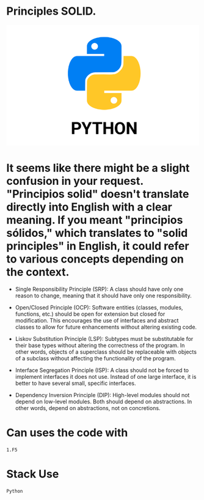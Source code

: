 # Principles SOLID.

![Logo de Python](py_img.png)

# It seems like there might be a slight confusion in your request. "Principios solid" doesn't translate directly into English with a clear meaning. If you meant "principios sólidos," which translates to "solid principles" in English, it could refer to various concepts depending on the context.

* Single Responsibility Principle (SRP): A class should have only one reason to change, meaning that it should have only one responsibility.

* Open/Closed Principle (OCP): Software entities (classes, modules, functions, etc.) should be open for extension but closed for modification. This encourages the use of interfaces and abstract classes to allow for future enhancements without altering existing code.
 
* Liskov Substitution Principle (LSP): Subtypes must be substitutable for their base types without altering the correctness of the program. In other words, objects of a superclass should be replaceable with objects of a subclass without affecting the functionality of the program.

* Interface Segregation Principle (ISP): A class should not be forced to implement interfaces it does not use. Instead of one large interface, it is better to have several small, specific interfaces.

* Dependency Inversion Principle (DIP): High-level modules should not depend on low-level modules. Both should depend on abstractions. In other words, depend on abstractions, not on concretions.

# Can uses the code with

```
1.F5
```

# Stack Use

```
Python
```
